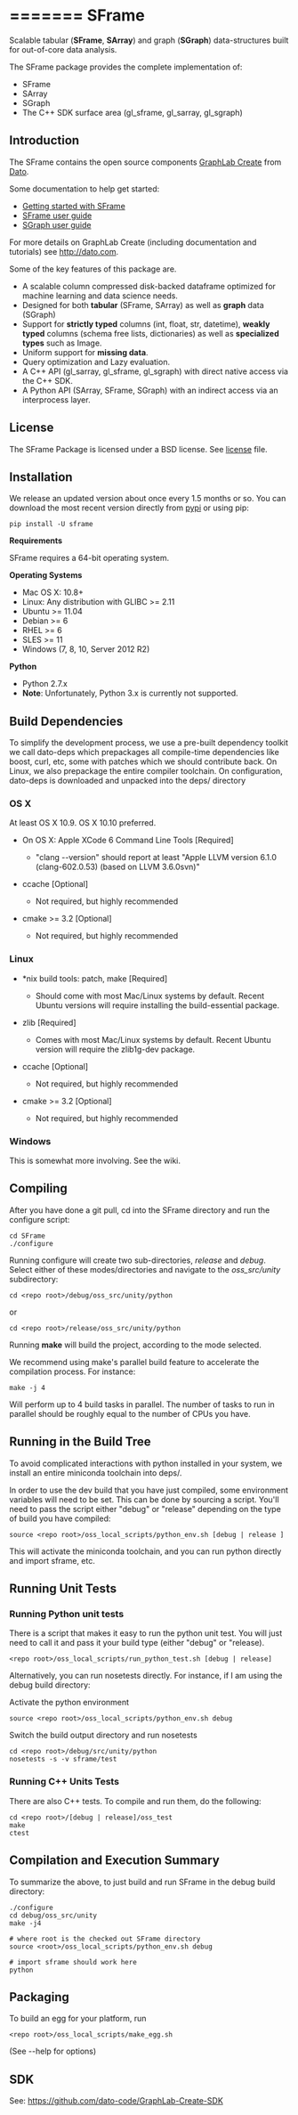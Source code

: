 =======
SFrame
======

Scalable tabular (**SFrame**, **SArray**) and graph (**SGraph**) data-structures built for out-of-core data analysis. 

The SFrame package provides the complete implementation of:
 - SFrame
 - SArray
 - SGraph 
 - The C++ SDK surface area (gl_sframe, gl_sarray, gl_sgraph)

Introduction
------------

The SFrame contains the open source components [GraphLab Create](https://dato.com/products/create/) from [Dato](http://dato.com). 

Some documentation to help get started:
- [Getting started with SFrame](https://dato.com/learn/gallery/notebooks/introduction_to_sframes.html)
- [SFrame user guide](https://dato.com/learn/userguide/sframe/tabular-data.html)
- [SGraph user guide](https://dato.com/learn/userguide/sgraph/sgraph.html) 

For more details on GraphLab Create (including documentation and tutorials) see http://dato.com.

Some of the key features of this package are.

- A scalable column compressed disk-backed dataframe optimized for machine learning and data science needs.
- Designed for both **tabular** (SFrame, SArray) as well as **graph** data (SGraph)
- Support for **strictly typed** columns (int, float, str, datetime), **weakly typed** columns (schema free lists, dictionaries) as well as **specialized types** such as Image.
- Uniform support for **missing data**.
- Query optimization and Lazy evaluation.
- A C++ API (gl_sarray, gl_sframe, gl_sgraph) with direct native access via the C++ SDK.
- A Python API (SArray, SFrame, SGraph) with an indirect access via an interprocess layer.

License
-------
The SFrame Package is licensed under a BSD license. See [license](LICENSE) file.

Installation
------------
We release an updated version about once every 1.5 months or so. You can download
the most recent version directly from [pypi](https://pypi.python.org/pypi/SFrame)
or using pip:

    pip install -U sframe

**Requirements**

SFrame requires a 64-bit operating system.

**Operating Systems**
- Mac OS X: 10.8+
- Linux: Any distribution with GLIBC >= 2.11
 - Ubuntu >= 11.04 
 - Debian >= 6 
 - RHEL >= 6 
 - SLES >= 11
- Windows (7, 8, 10, Server 2012 R2)

**Python**
- Python 2.7.x
- **Note**: Unfortunately, Python 3.x is currently not supported.

Build Dependencies
------------------
To simplify the development process, we use a pre-built dependency toolkit we
call dato-deps which prepackages all compile-time dependencies like boost, curl,
etc, some with patches which we should contribute back.  On Linux, we also
prepackage the entire compiler toolchain. On configuration, dato-deps is
downloaded and unpacked into the deps/ directory

### OS X
At least OS X 10.9. OS X 10.10 preferred.

* On OS X: Apple XCode 6 Command Line Tools [Required]
  +  "clang --version" should report at least
     "Apple LLVM version 6.1.0 (clang-602.0.53) (based on LLVM 3.6.0svn)"

* ccache [Optional]
   + Not required, but highly recommended

* cmake >= 3.2 [Optional]
   + Not required, but highly recommended

### Linux

* *nix build tools: patch, make [Required]
   +  Should come with most Mac/Linux systems by default. Recent Ubuntu versions
   will require installing the build-essential package.

* zlib [Required]
   +   Comes with most Mac/Linux systems by default. Recent Ubuntu version will
   require the zlib1g-dev package.

* ccache [Optional]
   + Not required, but highly recommended

* cmake >= 3.2 [Optional]
   + Not required, but highly recommended

### Windows

This is somewhat more involving. See the wiki.


Compiling
---------
After you have done a git pull, cd into the SFrame directory and run the configure script:

    cd SFrame
    ./configure

Running configure will create two sub-directories, *release* and *debug*.  Select 
either of these modes/directories and navigate to the *oss_src/unity* subdirectory:

    cd <repo root>/debug/oss_src/unity/python
   
   or
   
    cd <repo root>/release/oss_src/unity/python

Running **make** will build the project, according to the mode selected. 

We recommend using make's parallel build feature to accelerate the compilation
process. For instance:

    make -j 4

Will perform up to 4 build tasks in parallel. The number of tasks to run in
parallel should be roughly equal to the number of CPUs you have.

Running in the Build Tree
-------------------------
To avoid complicated interactions with python installed in your system, we
install an entire miniconda toolchain into deps/.

In order to use the dev build that you have just compiled, some environment
variables will need to be set.  This can be done by sourcing a script. You'll
need to pass the script either "debug" or "release" depending on the type of
build you have compiled:
  
    source <repo root>/oss_local_scripts/python_env.sh [debug | release ]

This will activate the miniconda toolchain, and you can run python directly
and import sframe, etc.
 
Running Unit Tests
------------------

### Running Python unit tests

There is a script that makes it easy to run the python unit test. You will just need to call it and pass it
your build type (either "debug" or "release).

    <repo root>/oss_local_scripts/run_python_test.sh [debug | release]

Alternatively, you can run nosetests directly. For instance, if I am using
the debug build directory:

Activate the python environment

    source <repo root>/oss_local_scripts/python_env.sh debug

Switch the build output directory and run nosetests

    cd <repo root>/debug/src/unity/python
    nosetests -s -v sframe/test

### Running C++ Units Tests
 
There are also C++ tests. To compile and run them, do the following:

    cd <repo root>/[debug | release]/oss_test
    make
    ctest
  
Compilation and Execution Summary
---------------------------------
To summarize the above, to just build and run SFrame in the debug build directory:

    ./configure
    cd debug/oss_src/unity
    make -j4

    # where root is the checked out SFrame directory
    source <root>/oss_local_scripts/python_env.sh debug

    # import sframe should work here
    python


Packaging
---------
To build an egg for your platform, run

    <repo root>/oss_local_scripts/make_egg.sh

(See --help for options)

SDK
---
See: https://github.com/dato-code/GraphLab-Create-SDK

